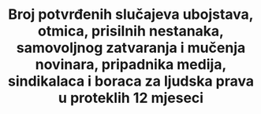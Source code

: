 ---
title: >-
  Broj potvrđenih slučajeva ubojstava, otmica, prisilnih nestanaka, samovoljnog zatvaranja i mučenja novinara, pripadnika medija, sindikalaca i boraca za ljudska prava u proteklih 12 mjeseci
permalink: /16-10-1/
sdg_goal: 16
layout: indicator
indicator: 16.10.1
indicator_variable: null
graph: null
graph_type_description: null
graph_status_notes: unk
variable_description: null
variable_notes: null
un_designated_tier: '3'
un_custodial_agency: 'OHCHR  (Partnering  Agencies:  ILO,  UNESCO-UIS)'
target_id: '16.1'
has_metadata: true
goal_meta_link: 'http://unstats.un.org/sdgs/files/metadata-compilation/Metadata-Goal-16.pdf'
goal_meta_link_page: 33
indicator_name: >-
  Broj potvrđenih slučajeva ubojstava, otmica, prisilnih nestanaka, samovoljnog zatvaranja i mučenja novinara, pripadnika medija, sindikalaca i boraca za ljudska prava u proteklih 12 mjeseci
target: >-
  Osigurati javni pristup informacijama te štititi temeljne slobode, u skladu s nacionalnim zakonodavstvom i međunarodnim ugovorima.
source_title: null
source_notes: null
published: true  

rationale_interpretation: >-
  Podaci o kršenjima ljudskih prava počinjenih protiv novinara, sindikalaca i boraca za ljudska prava potrebna su kako bi mogli znati da li su temeljne slobode, uključujući pravo na slobodu mišljenja i izražavanja, koje uključuje pravo na informiranje i pravo na slobodu mirnog okupljanja i udruživanja, zaštićene u skladu s međunarodnim pravom. Država je dužna poštivati ljudska prava svih osoba pod svojom jurisdikcijom, budući se mora suzdržati od kršenja tih prava, ali i štititi pojedince od akata trećih osoba. Ovaj pokazatelj stoga obuhvaća sve takve slučajeve, ali u situacijama kada je ubojstvo, nestanak, pritvaranje, napad ili mučenje počinjeno od strane agenta države ili bilo koje druge osobe koja djeluje pod državnim autoritetom ili u suučesništvu ili s pristankom države ili u slučajevima u kojima država ne uspije adekvatno istražiti, kazniti ili pružiti obeštećenje za djelo koje je počinila treća osoba, te će to predstavljati kršenje ljudskih prava. @@ Ubojstvo, nestanak, samovoljno zatvaranje, napad i mučenje novinara, sindikalaca i boraca za ljudska prava može imati negativan učinak na slobodu izražavanja i druge temeljne slobode. Kako bismo imali punu sliku o opsegu zaštite temeljnih sloboda, preporučljivo je imati košaru pokazatelja na nacionalnoj razini, uključujući pristup informacijama, ostale aspekte prava na slobodu mišljenja i izražavanja te slobodu okupljanja i udruživanja, osobito pravo na komunikaciju s međunarodnim mehanizmima o ljudskim pravima te druge oblike kršenja ljudskih prava koji se često čine protiv novinara, sindikalaca i boraca za ljudska prava, što može uključivati zastrašivanje, uznemiravanje, progon, klevetanje i ograničavanje kretanja.
indicator_definition: >-
  Za ovaj pokazatelj, ubojstvo uključuje namjerno ubojstvo i druge oblike proizvoljnog lišenja života, kako je formulirano u članku 6 (1) ICCPR-a. Prisilni nestanak se definira kao uhićenje, pritvaranje, otmica ili bilo koji drugi oblik lišenja slobode, nakon čega slijedi odbijanje priznavanja lišenja slobode ili prikrivanja sudbine ili mjesta gdje je nestala osoba, a što takvu osobu stavlja izvan zaštite pravnog sustava (Međunarodna konvencija o zaštiti svih osoba od prisilnih nestanaka, prilagođena kako bi se u obzir mogli uzeti nestanci koje su proveli ne-državni akteri). Arbitražni pritvor je pritvor bez provođenja predviđenog postupka i zaštitnih mjera, kako je predviđeno u članku 9. stavku 1. ICCPR-a. Mučenje znači bilo koji čin kojim se namjerno nanosi teška bol ili patnja, bilo fizička ili psihička, za svrhe kao što je dobivanje podataka ili priznanja od žrtve ili treće osobe, kažnjavanja žrtve ili treće osobe za djelo koje je počinila ona ili treća osoba ili za koju postoji sumnja da ga je počinila žrtva ili treća osoba, ili kako bi se zastrašilo bilo žrtvu bilo treću osobu, ili iz bilo kojeg razloga temeljenog na diskriminaciji bilo koje vrste, kada je takva bol ili patnja nanesena od strane ili na poticaj ili uz suglasnost ili pristanak službene osobe ili druge osobe koja djeluje u službenom svojstvu (Konvencija protiv mučenja). Napad označava fizički napad na tijelo druge osobe koji rezultira ozbiljnom tjelesnom ozljedom. Borci za ljudska prava je pojam koji se koristi za ljude koji sami ili s drugima djeluju na promicanju ili zaštiti ljudskih prava. Borci za ljudska prava mogu se prepoznati prije svega prema onom što rade te je putem opisa njihovih aktivnosti i konteksta u kojima rade moguće ovaj termin najbolje objasniti. Definicija boraca za ljudska prava može uključivati novinare i sindikalce, ali svaki pojedini slučaj se uračunava samo jednom. Drugi primjeri mogu uključivati studentsku kampanju za okončanje mučenja u zatvorima, političare koji se bore protiv korupcije ili svjedoke u sudskim postupcima u vezi kršenja ljudskih prava. Termin novinara obuhvaća novinare, medijske djelatnike i novinarstvo na društvenim medijima koji generiraju znatan javni interes. Ova koncepcija dogovorena su od strane država članica UNESCO-a, a može uključivati širok spektar dionika, uključujući profesionalne novinare i analitičare, inozemne dopisnike i lokalne novinare, kao i blogere te druge proizvođače društvenih medija koji se bave nekim oblicima samo-publiciranja, bilo u tisku, na Internetu ili drugdje, novinare iz tradicionalnih medija i oni koji rade na više medija. Pojam "sindikalist" odnosi se na pojedinca zaposlenog u ili ovlaštenog od sindikata i na druge izabrane predstavnike radnika, uključujući i radnike u neformalnom sektoru. Pokazatelj se izračunava kao ukupan broj prijavljenih slučajeva ubojstava, nestanaka, samovoljnog zatvaranja, napada i mučenja novinara, sindikalaca i boraca za ljudska prava tijekom izvještajnog razdoblja, potvrđenih od strane nezavisnih tijela (u ovom slučaju OHCHR i UNESCO)
---
